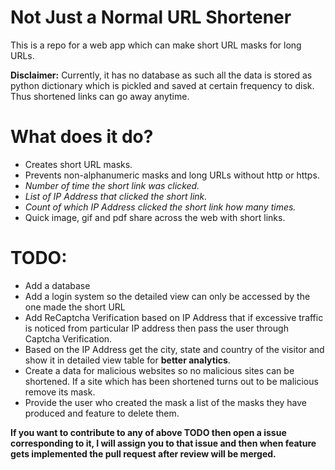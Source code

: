 # Not Just a Normal URL Shortener

This is a repo for a web app which can make short URL masks for long URLs.

**Disclaimer:** Currently, it has no database as such all the data is stored as python dictionary which is pickled and saved at certain frequency to disk. Thus shortened links can go away anytime.

# What does it do?
  - Creates short URL masks.
  - Prevents non-alphanumeric masks and long URLs without http or https.
  - *Number of time the short link was clicked.*
  - *List of IP Address that clicked the short link.*
  - *Count of which IP Address clicked the short link how many times.*
  - Quick image, gif and pdf share across the web with short links.

# TODO:
  - Add a database
  - Add a login system so the detailed view can only be accessed by the one made the short URL
  - Add ReCaptcha Verification based on IP Address that if excessive traffic is noticed from particular IP address then pass the user through Captcha Verification.
  - Based on the IP Address get the city, state and country of the visitor and show it in detailed view table for **better analytics**.
  - Create a data for malicious websites so no malicious sites can be shortened. If a site which has been shortened turns out to be malicious remove its mask.
  - Provide the user who created the mask a list of the masks they have produced and feature to delete them.

**If you want to contribute to any of above TODO then open a issue corresponding to it, I will assign you to that issue and then when feature gets implemented the pull request after review will be merged.**
